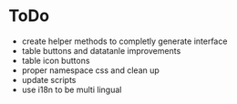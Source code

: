 # ToDo

* create helper methods to completly generate interface
* table buttons and datatanle improvements
* table icon buttons
* proper namespace css and clean up
* update scripts
* use i18n to be multi lingual